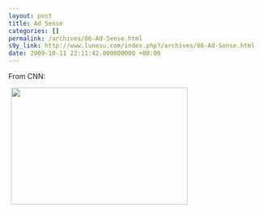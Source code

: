 ```yaml
---
layout: post
title: Ad Sense
categories: []
permalink: /archives/86-Ad-Sense.html
s9y_link: http://www.lunesu.com/index.php?/archives/86-Ad-Sense.html
date: 2009-10-11 22:11:42.000000000 +08:00
---
```

From CNN:
<!-- s9ymdb:63 --><img class="serendipity_image_center" width="349" height="232" style="border: 0px; padding-left: 5px; padding-right: 5px;" src="http://www.lunesu.com/uploads/adsense.jpg" alt="" />
